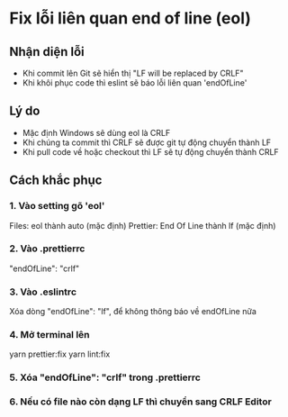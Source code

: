 # Fix lỗi liên quan end of line (eol)

## Nhận diện lỗi

- Khi commit lên Git sẽ hiển thị "LF will be replaced by CRLF"
- Khi khôi phục code thì eslint sẽ báo lỗi liên quan 'endOfLine'

## Lý do

- Mặc định Windows sẽ dùng eol là CRLF
- Khi chúng ta commit thì CRLF sẽ được git tự động chuyển thành LF
- Khi pull code về hoặc checkout thì LF sẽ tự động chuyển thành CRLF

## Cách khắc phục

### 1. Vào setting gõ 'eol'

Files: eol thành auto (mặc định)
Prettier: End Of Line thành lf (mặc định)

### 2. Vào .prettierrc

"endOfLine": "crlf"

### 3. Vào .eslintrc

Xóa dòng "endOfLine": "lf", để không thông báo về endOfLine nữa

### 4. Mở terminal lên

yarn prettier:fix
yarn lint:fix

### 5. Xóa "endOfLine": "crlf" trong .prettierrc

### 6. Nếu có file nào còn dạng LF thì chuyển sang CRLF Editor
